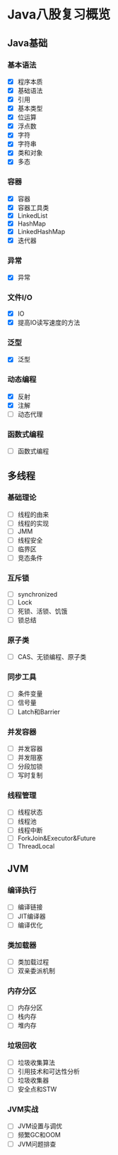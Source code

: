 # Java八股复习概览

## **Java基础**

### **基本语法**

- [x] 程序本质
- [x] 基础语法
- [x] 引用
- [x] 基本类型
- [x] 位运算
- [x] 浮点数
- [x] 字符
- [x] 字符串
- [x] 类和对象
- [x] 多态

### 容器

- [x] 容器
- [x] 容器工具类
- [x] LinkedList
- [x] HashMap
- [x] LinkedHashMap
- [x] 迭代器

### 异常

- [x] 异常

### 文件I/O

- [x] IO
- [x] 提高IO读写速度的方法

### 泛型

- [x] 泛型

### 动态编程

- [x] 反射
- [x] 注解
- [ ] 动态代理

### 函数式编程

- [ ] 函数式编程

## 多线程

### 基础理论

- [ ] 线程的由来
- [ ] 线程的实现
- [ ] JMM
- [ ] 线程安全
- [ ] 临界区
- [ ] 竞态条件

### 互斥锁

- [ ] synchronized
- [ ] Lock
- [ ] 死锁、活锁、饥饿
- [ ] 锁总结

### 原子类

- [ ] CAS、无锁编程、原子类

### 同步工具

- [ ] 条件变量
- [ ] 信号量
- [ ] Latch和Barrier

### 并发容器

- [ ] 并发容器
- [ ] 并发阻塞
- [ ] 分段加锁
- [ ] 写时复制

### 线程管理

- [ ] 线程状态
- [ ] 线程池
- [ ] 线程中断
- [ ] ForkJoin&Executor&Future
- [ ] ThreadLocal

## JVM

### 编译执行

- [ ] 编译链接
- [ ] JIT编译器
- [ ] 编译优化

### 类加载器

- [ ] 类加载过程
- [ ] 双亲委派机制

### 内存分区

- [ ] 内存分区
- [ ] 栈内存
- [ ] 堆内存

### 垃圾回收

- [ ] 垃圾收集算法
- [ ] 引用技术和可达性分析
- [ ] 垃圾收集器
- [ ] 安全点和STW

### JVM实战

- [ ] JVM设置与调优
- [ ] 频繁GC和OOM
- [ ] JVM问题排查